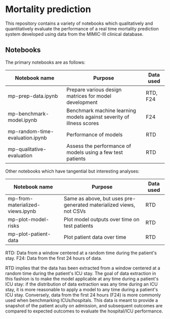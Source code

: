 # Mortality prediction

This repository contains a variety of notebooks which qualitatively and quantitatively evaluate the performance of a real time mortality prediction system developed using data from the MIMIC-III clinical database.

## Notebooks

The primary notebooks are as follows:

Notebook name | Purpose | Data used
--- | --- | ---
mp-prep-data.ipynb | Prepare various design matrices for model development | RTD, F24
mp-benchmark-model.ipynb | Benchmark machine learning models against severity of illness scores | F24
mp-random-time-evaluation.ipynb | Performance of models | RTD
mp-qualitative-evaluation | Assess the performance of models using a few test patients | RTD

Other notebooks which have tangential but interesting analyses:

Notebook name | Purpose | Data used
--- | --- | ---
mp-from-materialized-views.ipynb | Same as above, but uses pre-generated materialized views, not CSVs | RTD
mp-plot-model-risks | Plot model outputs over time on test patients | RTD
mp-plot-patient-data | Plot patient data over time | RTD

RTD: Data from a window centered at a random time during the patient's stay.
F24: Data from the first 24 hours of data.

RTD implies that the data has been extracted from a window centered at a random time during the patient's ICU stay. The goal of data extraction in this fashion is to make the model applicable at any time during a patient's ICU stay: if the distribution of data extraction was any time during an ICU stay, it is more reasonable to apply a model to any time during a patient's ICU stay. Conversely, data from the first 24 hours (F24) is more commonly used when benchmarking ICUs/hospitals. This data is meant to provide a snapshot of the patient acuity on admission, and subsequent outcomes are compared to expected outcomes to evaluate the hospital/ICU performance.

<!--
# Acknowledgement

If you use code or would like to acknowledge the work in this repository, we would be grateful if you would cite:


-->
